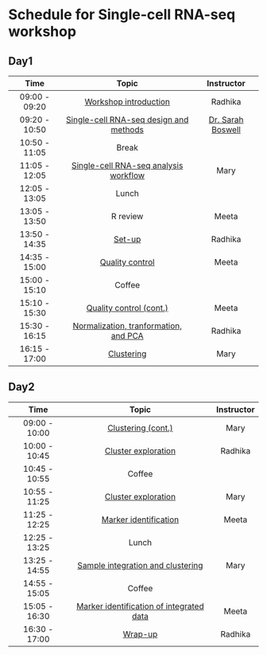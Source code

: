 # Schedule for Single-cell RNA-seq workshop

## Day1

| Time |  Topic  | Instructor |
|:-----------:|:----------:|:--------:|
| 09:00 - 09:20 | [Workshop introduction]() | Radhika
| 09:20 - 10:50 | [Single-cell RNA-seq design and methods](slides/Single_Cell_Sept_2018_final.pdf) | [Dr. Sarah Boswell](https://scholar.harvard.edu/saboswell) |
| 10:50 - 11:05 | Break | |
| 11:05 - 12:05 | [Single-cell RNA-seq analysis workflow](https://hbctraining.github.io/scRNA-seq/lessons/01_SC_pre-QC.html) | Mary |
| 12:05 - 13:05 | Lunch | |
| 13:05 - 13:50 | R review | Meeta |
| 13:50 - 14:35 | [Set-up]()  | Radhika |
| 14:35 - 15:00 | [Quality control]()  | Meeta |
| 15:00 - 15:10 | Coffee | |
| 15:10 - 15:30 | [Quality control (cont.)]()  | Meeta |
| 15:30 - 16:15 | [Normalization, tranformation, and PCA]() | Radhika |
| 16:15 - 17:00 | [Clustering]()  | Mary |


## Day2

| Time |  Topic  | Instructor |
|:-----------:|:----------:|:--------:|
| 09:00 - 10:00 | [Clustering (cont.)]()  | Mary |
| 10:00 - 10:45 | [Cluster exploration]()  | Radhika |
| 10:45 - 10:55 | Coffee | |
| 10:55 - 11:25 | [Cluster exploration]()  | Mary |
| 11:25 - 12:25 | [Marker identification]() | Meeta |
| 12:25 - 13:25 | Lunch | |
| 13:25 - 14:55 | [Sample integration and clustering]() | Mary |
| 14:55 - 15:05 | Coffee | |
| 15:05 - 16:30 | [Marker identification of integrated data]() | Meeta |
| 16:30 - 17:00 | [Wrap-up]() | Radhika |
